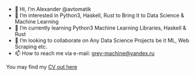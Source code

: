- 👋 Hi, I’m Alexander @avtomatik
- 👀 I’m interested in Python3, Haskell, Rust to Bring It to Data Science & Machine Learning
- 🌱 I’m currently learning Python3 Machine Learning Libraries, Haskell & Rust
- 💞️ I’m looking to collaborate on Any Data Science Projects be it ML, Web Scraping etc.
- 📫 How to reach me via e-mail: grey-machine@yandex.ru

You may find my [CV out here](https://drive.google.com/file/d/1E_O2YoYUNs2y8jGb1nrzTAOf3O9Mj74-/view?usp=share_link)

<!---
avtomatik/avtomatik is a ✨ special ✨ repository because its `README.md` (this file) appears on your GitHub profile.
You can click the Preview link to take a look at your changes.
--->
